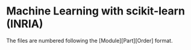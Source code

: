 # Machine Learning with scikit-learn (INRIA)

The files are numbered following the [Module][Part][Order] format.